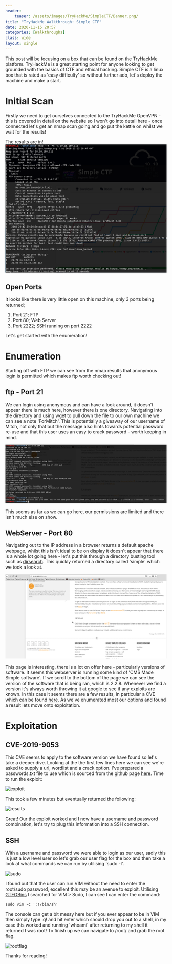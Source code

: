```yaml
---
header:
    teaser: /assets/images/TryHackMe/SimpleCTF/Banner.png/
title: "TryHackMe Walkthrough: Simple CTF"
date: 2020-11-15 20:57
categories: [Walkthroughs]
class: wide
layout: single
---
```


This post will be focusing on a box that can be found on the TryHackMe platform. TryHackMe is a great starting point for anyone looking to get grounded with the basics of CTF and ethical hacking. Simple CTF is a linux box that is rated as 'easy difficulty' so without further ado, let's deploy the machine and make a start. 

# Initial Scan

Firstly we need to get ourselves connected to the TryHackMe OpenVPN - this is covered in detail on the website so I won't go into detail here - once connected let's get an nmap scan going and go put the kettle on whilst we wait for the results!

The results are in!
![nmap](/assets/images/TryHackMe/SimpleCTF/nmap.png)

## Open Ports

It looks like there is very little open on this machine, only 3 ports being returned;

1. Port 21; FTP
2. Port 80; Web Server
3. Port 2222; SSH running on port 2222

Let's get started with the enumeration!

# Enumeration

Starting off with FTP we can see from the nmap results that anonymous login is permitted which makes ftp worth checking out! 

## ftp - Port 21

We can login using anonymous and can have a look around, it doesn't appear there is much here, however there is one directory. Navigating into the directory and using wget to pull down the file to our own machine we can see a note 'ForMitch'. This is potentially a giveaway of our username of Mitch, not only that but the message also hints towards potential password re-use and that this user uses an easy to crack password - worth keeping in mind.

![ftp](/assets/images/TryHackMe/SimpleCTF/ftp.png)

This seems as far as we can go here, our permissions are limited and there isn't much else on show.

## WebServer - Port 80

Navigating out to the IP address in a browser returns a default apache webpage, whilst this isn't ideal to be on display it doesn't appear that there is a whole lot going here - let's put this through a directory busting tool such as [dirsearch](https://github.com/maurosoria/dirsearch). This quickly returned a directory called 'simple' which we took a look at.

![simplecms](/assets/images/TryHackMe/SimpleCTF/simplecms.png)

This page is interesting, there is a lot on offer here - particularly versions of software. It seems this webserver is running some kind of 'CMS Made Simple software'. If we scroll to the bottom of the page we can see the version of the software that is being ran, which is 2.2.8. Whenever we find a version it's always worth throwing it at google to see if any exploits are known. In this case it seems there are a few results, in particular a CVE which can be found [here](https://www.exploit-db.com/exploits/46635). As we've enumerated most our options and found a result lets move onto exploitation.

# Exploitation

## CVE-2019-9053

This CVE seems to apply to the software version we have found so let's take a deeper dive. Looking at the the first few lines here we can see we're asked to supply a url, wordlist and a crack option. I've prepared a passwords.txt file to use which is sourced from the github page [here](https://github.com/danielmiessler/SecLists/tree/master/Passwords/Common-Credentials). Time to run the exploit:

![exploit](/assets/images/TryHackMe/exploit.png)

This took a few minutes but eventually returned the following:

![results](/assets/images/TryHackMe/exploitresults.png)

Great! Our the exploit worked and I now have a username and password combination, let's try to plug this information into a SSH connection.

## SSH

With a username and password we were able to login as our user, sadly this is just a low level user so let's grab our user flag for the box and then take a look at what commands we can run by utilising 'sudo -l'. 

![sudo](/assets/images/TryHackMe/sudo.png)

I found out that the user can run VIM without the need to enter the root/sudo password, excellent this may be an avenue to exploit. Utilising [GTFOBins](https://gtfobins.github.io/) I searched for VIM > Sudo, I can see I can enter the command:

    sudo vim -c ':!/bin/sh'

The console can get a bit messy here but if you ever appear to be in VIM then simply type :q! and hit enter which should drop you out to a shell, in my case this worked and running 'whoami' after returning to my shell it returned I was root! To finish up we can navigate to /root/ and grab the root flag. 

![rootflag](/assets/images/TryHackMe/rootflag.png)

Thanks for reading!